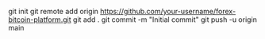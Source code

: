 git init
git remote add origin https://github.com/your-username/forex-bitcoin-platform.git
git add .
git commit -m "Initial commit"
git push -u origin main
